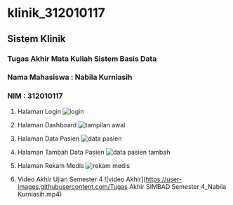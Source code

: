# klinik_312010117
## Sistem Klinik
### Tugas Akhir Mata Kuliah Sistem Basis Data
### Nama Mahasiswa : Nabila Kurniasih
### NIM : 312010117

1. Halaman Login
![login](https://user-images.githubusercontent.com/106641416/179343735-50d044f5-773e-414c-a490-880c4f4528cf.PNG)

2. Halaman Dashboard
![tampilan awal](https://user-images.githubusercontent.com/106641416/179343783-a03c1b18-4bb7-4c7c-989c-677208ca41ab.PNG)

3. Halaman Data Pasien
![data pasien](https://user-images.githubusercontent.com/106641416/179343753-956f6e22-02ae-45f2-8cf4-89c0b66bb14a.PNG)

4. Halaman Tambah Data Pasien
![data pasien tambah](https://user-images.githubusercontent.com/106641416/179343804-44713f6a-7ce4-4c43-8210-83a7a6d5fe36.PNG)

5. Halaman Rekam Medis
![rekam medis](https://user-images.githubusercontent.com/106641416/179343813-20fef72c-9283-48b9-99db-71ed9ecec96c.PNG)

6. Video Akhir Ujian Semester 4
![video Akhir](https://user-images.githubusercontent.com/Tugas Akhir SIMBAD Semester 4_Nabila Kurniasih.mp4)
